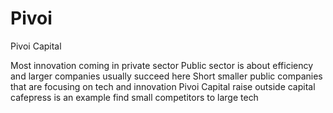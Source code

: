 Pivoi
=====

Pivoi Capital

Most innovation coming in private sector
Public sector is about efficiency and larger companies usually succeed here
Short smaller public companies that are focusing on tech and innovation
Pivoi Capital
raise outside capital
cafepress is an example
find small competitors to large tech
